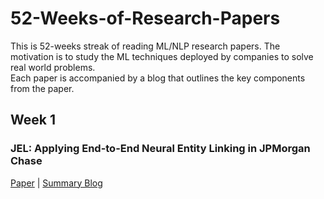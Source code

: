 # 52-Weeks-of-Research-Papers
This is 52-weeks streak of reading ML/NLP research papers. The motivation is to study the ML techniques deployed by companies to solve real world problems.<br>
Each paper is accompanied by a blog that outlines the key components from the paper.

## Week 1
### JEL: Applying End-to-End Neural Entity Linking in JPMorgan Chase
[Paper](https://ojs.aaai.org/index.php/AAAI/article/view/17796) | [Summary Blog](https://pub.towardsai.net/neural-entity-linking-in-jpmorgan-chase-29b7f0b7373e)